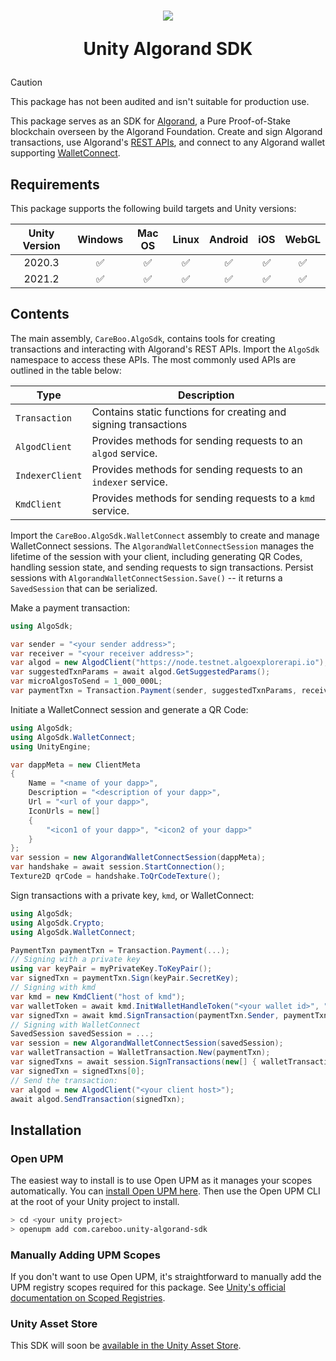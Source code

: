 <h1 align="center">
<img src="images/logo_256.png"/>

Unity Algorand SDK

</h1>

> [!Caution]
> This package has not been audited and isn't suitable for production use.

This package serves as an SDK for [Algorand](https://www.algorand.com/), a Pure Proof-of-Stake blockchain overseen by the Algorand Foundation.
Create and sign Algorand transactions, use Algorand's [REST APIs](https://developer.algorand.org/docs/rest-apis/restendpoints/),
and connect to any Algorand wallet supporting [WalletConnect](https://developer.algorand.org/docs/get-details/walletconnect/).

## Requirements

This package supports the following build targets and Unity versions:

| Unity Version |      Windows       |       Mac OS       |       Linux        |      Android       |        iOS         |       WebGL        |
| :-----------: | :----------------: | :----------------: | :----------------: | :----------------: | :----------------: | :----------------: |
|    2020.3     | :white_check_mark: | :white_check_mark: | :white_check_mark: | :white_check_mark: | :white_check_mark: | :white_check_mark: |
|    2021.2     | :white_check_mark: | :white_check_mark: | :white_check_mark: | :white_check_mark: | :white_check_mark: | :white_check_mark: |

## Contents

The main assembly, `CareBoo.AlgoSdk`, contains tools for creating transactions and interacting with Algorand's REST APIs. Import the
`AlgoSdk` namespace to access these APIs. The most commonly used APIs are outlined in the table below:

| Type            | Description                                                     |
| --------------- | --------------------------------------------------------------- |
| `Transaction`   | Contains static functions for creating and signing transactions |
| `AlgodClient`   | Provides methods for sending requests to an `algod` service.    |
| `IndexerClient` | Provides methods for sending requests to an `indexer` service.  |
| `KmdClient`     | Provides methods for sending requests to a `kmd` service.       |

Import the `CareBoo.AlgoSdk.WalletConnect` assembly to create and manage WalletConnect sessions. The `AlgorandWalletConnectSession`
manages the lifetime of the session with your client, including generating QR Codes, handling session state, and sending requests
to sign transactions. Persist sessions with `AlgorandWalletConnectSession.Save()` -- it returns a `SavedSession` that can be serialized.

Make a payment transaction:

```csharp
using AlgoSdk;

var sender = "<your sender address>";
var receiver = "<your receiver address>";
var algod = new AlgodClient("https://node.testnet.algoexplorerapi.io");
var suggestedTxnParams = await algod.GetSuggestedParams();
var microAlgosToSend = 1_000_000L;
var paymentTxn = Transaction.Payment(sender, suggestedTxnParams, receiver, microAlgosToSend);
```

Initiate a WalletConnect session and generate a QR Code:

```csharp
using AlgoSdk;
using AlgoSdk.WalletConnect;
using UnityEngine;

var dappMeta = new ClientMeta
{
    Name = "<name of your dapp>",
    Description = "<description of your dapp>",
    Url = "<url of your dapp>",
    IconUrls = new[]
    {
        "<icon1 of your dapp>", "<icon2 of your dapp>"
    }
};
var session = new AlgorandWalletConnectSession(dappMeta);
var handshake = await session.StartConnection();
Texture2D qrCode = handshake.ToQrCodeTexture();
```

Sign transactions with a private key, `kmd`, or WalletConnect:

```csharp
using AlgoSdk;
using AlgoSdk.Crypto;
using AlgoSdk.WalletConnect;

PaymentTxn paymentTxn = Transaction.Payment(...);
// Signing with a private key
using var keyPair = myPrivateKey.ToKeyPair();
var signedTxn = paymentTxn.Sign(keyPair.SecretKey);
// Signing with kmd
var kmd = new KmdClient("host of kmd");
var walletToken = await kmd.InitWalletHandleToken("<your wallet id>", "<your wallet password>");
var signedTxn = await kmd.SignTransaction(paymentTxn.Sender, paymentTxn.ToSignatureMessage(), walletToken, "<your kmd wallet password>");
// Signing with WalletConnect
SavedSession savedSession = ...;
var session = new AlgorandWalletConnectSession(savedSession);
var walletTransaction = WalletTransaction.New(paymentTxn);
var signedTxns = await session.SignTransactions(new[] { walletTransaction });
var signedTxn = signedTxns[0];
// Send the transaction:
var algod = new AlgodClient("<your client host>");
await algod.SendTransaction(signedTxn);
```

## Installation

### Open UPM

The easiest way to install is to use Open UPM as it manages your scopes automatically.
You can [install Open UPM here](https://openupm.com/docs/getting-started.html).
Then use the Open UPM CLI at the root of your Unity project to install.

```sh
> cd <your unity project>
> openupm add com.careboo.unity-algorand-sdk
```

### Manually Adding UPM Scopes

If you don't want to use Open UPM, it's straightforward to manually add the UPM registry scopes
required for this package. See [Unity's official documentation on Scoped Registries](https://docs.unity3d.com/Manual/upm-scoped.html).

### Unity Asset Store

This SDK will soon be [available in the Unity Asset Store](https://u3d.as/2GBr).
